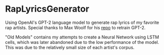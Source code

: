 # RapLyricsGenerator

Using OpenAI's GPT-2 language model to generate rap lyrics of my favorite rap artists. Special thanks to Max Woolf
 for his [repo](https://github.com/minimaxir/gpt-2-simple) to retrain GPT-2.
 
 "Old Models" contains my attempts to create a Neural Network using LSTM cells, which was later abandoned due to the
  low performance of the model. This was due to the relatively small size of each artist's corpus.